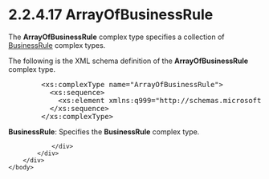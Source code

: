<html dir="LTR" xmlns:mshelp="http://msdn.microsoft.com/mshelp" xmlns:ddue="http://ddue.schemas.microsoft.com/authoring/2003/5" xmlns:xlink="http://www.w3.org/1999/xlink" xmlns:tool="http://www.microsoft.com/tooltip">
    <head>
        <meta http-equiv="Content-Type" content="text/html; CHARSET=utf-8"></meta>
        <meta name="save" content="history"></meta>
        <title>2.2.4.17 ArrayOfBusinessRule</title>
        <xml>
            <mshelp:toctitle title="2.2.4.17 ArrayOfBusinessRule"></mshelp:toctitle>
            <mshelp:rltitle title="[MS-SSMDSWS-15]: ArrayOfBusinessRule"></mshelp:rltitle>
            <mshelp:keyword index="A" term="10b3058f-4117-4f8f-a240-ebef4fab9905"></mshelp:keyword>
            <mshelp:attr name="DCSext.ContentType" value="open specification"></mshelp:attr>
            <mshelp:attr name="AssetID" value="10b3058f-4117-4f8f-a240-ebef4fab9905"></mshelp:attr>
            <mshelp:attr name="TopicType" value="kbRef"></mshelp:attr>
            <mshelp:attr name="DCSext.Title" value="[MS-SSMDSWS-15]: ArrayOfBusinessRule" />
        </xml>
    </head>
    <body>
        <div id="header">
            <h1 class="heading">2.2.4.17 ArrayOfBusinessRule</h1>
        </div>
        <div id="mainSection">
            <div id="mainBody">
                <div id="allHistory" class="saveHistory"></div>
                <div id="sectionSection0" class="section" name="collapseableSection">
                    

<p>The <b>ArrayOfBusinessRule</b> complex type specifies a
collection of <a href="20edf0db-bc12-4cf8-84b0-bdcfeb77902b.md">BusinessRule</a>
complex types.</p>

<p>The following is the XML schema definition of the <b>ArrayOfBusinessRule</b>
complex type.</p>

<dl>
<dd>
<div><pre>   &lt;xs:complexType name=&quot;ArrayOfBusinessRule&quot;&gt;
     &lt;xs:sequence&gt;
       &lt;xs:element xmlns:q999=&quot;http://schemas.microsoft.com/sqlserver/masterdataservices/2009/09&quot; minOccurs=&quot;0&quot; maxOccurs=&quot;unbounded&quot; name=&quot;BusinessRule&quot; nillable=&quot;true&quot; type=&quot;q999:BusinessRule&quot; xmlns:xs=&quot;http://www.w3.org/2001/XMLSchema&quot; /&gt;
     &lt;/xs:sequence&gt;
   &lt;/xs:complexType&gt;
</pre></div>
</dd></dl>

<p><b>BusinessRule</b>: Specifies the <b>BusinessRule</b>
complex type.</p>


                </div>
            </div>
        </div>
    </body>
</html>